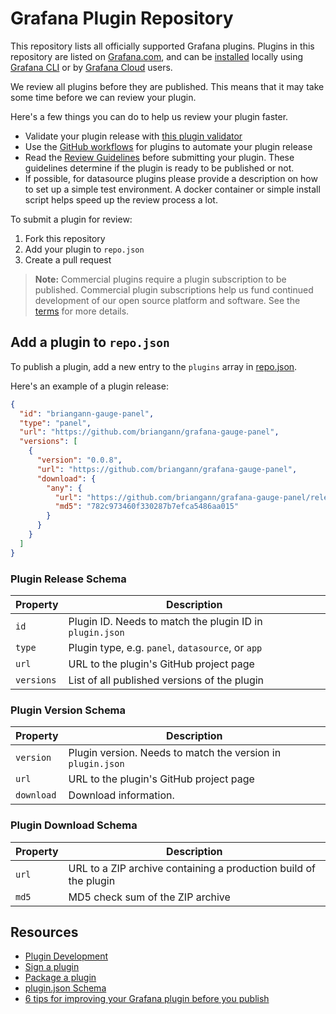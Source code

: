 # Grafana Plugin Repository

This repository lists all officially supported Grafana plugins. Plugins in this repository are listed on [Grafana.com](https://grafana.com/grafana/plugins), and can be [installed](https://grafana.com/docs/grafana/latest/plugins/installation/) locally using [Grafana CLI](https://grafana.com/docs/grafana/latest/administration/cli/#plugins-commands) or by [Grafana Cloud](https://grafana.com/products/cloud/) users.

We review all plugins before they are published. This means that it may take some time before we can review your plugin.

Here's a few things you can do to help us review your plugin faster.

- Validate your plugin release with [this plugin validator](https://grafana-plugins-web-vgmmyppaka-lz.a.run.app/)
- Use the [GitHub workflows](https://github.com/grafana/plugin-workflows) for plugins to automate your plugin release
- Read the [Review Guidelines](http://docs.grafana.org/plugins/developing/plugin-review-guidelines/) before submitting your plugin. These guidelines determine if the plugin is ready to be published or not.
- If possible, for datasource plugins please provide a description on how to set up a simple test environment. A docker container or simple install script helps speed up the review process a lot.

To submit a plugin for review:

1. Fork this repository
1. Add your plugin to `repo.json`
1. Create a pull request

> **Note:** Commercial plugins require a plugin subscription to be published. Commercial plugin subscriptions help us fund continued development of our open source platform and software. See the [terms](https://grafana.com/terms) for more details.

## Add a plugin to `repo.json`

To publish a plugin, add a new entry to the `plugins` array in [repo.json](repo.json).

Here's an example of a plugin release:

```json
{
  "id": "briangann-gauge-panel",
  "type": "panel",
  "url": "https://github.com/briangann/grafana-gauge-panel",
  "versions": [
    {
      "version": "0.0.8",
      "url": "https://github.com/briangann/grafana-gauge-panel",
      "download": {
        "any": {
          "url": "https://github.com/briangann/grafana-gauge-panel/releases/download/v0.0.8/briangann-gauge-panel-0.0.8.zip",
          "md5": "782c973460f330287b7efca5486aa015"
        }
      }
    }
  ]
}
```

### Plugin Release Schema

| Property   | Description                                              |
|------------|----------------------------------------------------------|
| `id`       | Plugin ID. Needs to match the plugin ID in `plugin.json` |
| `type`     | Plugin type, e.g. `panel`, `datasource`, or `app`        |
| `url`      | URL to the plugin's GitHub project page                  |
| `versions` | List of all published versions of the plugin             |

### Plugin Version Schema

| Property   | Description                                                 |
|------------|-------------------------------------------------------------|
| `version`  | Plugin version. Needs to match the version in `plugin.json` |
| `url`      | URL to the plugin's GitHub project page                     |
| `download` | Download information.                                       |

### Plugin Download Schema

| Property   | Description                                                      |
|------------|------------------------------------------------------------------|
| `url`      | URL to a ZIP archive containing a production build of the plugin |
| `md5`      | MD5 check sum of the ZIP archive                                 |

## Resources

- [Plugin Development](https://grafana.com/docs/grafana/latest/developers/plugins/)
- [Sign a plugin](https://grafana.com/docs/grafana/latest/developers/plugins/sign-a-plugin)
- [Package a plugin](https://grafana.com/docs/grafana/latest/developers/plugins/package-a-plugin)
- [plugin.json Schema](https://grafana.com/docs/grafana/latest/developers/plugins/metadata/)
- [6 tips for improving your Grafana plugin before you publish](https://grafana.com/blog/2021/01/21/6-tips-for-improving-your-grafana-plugin-before-you-publish/)

